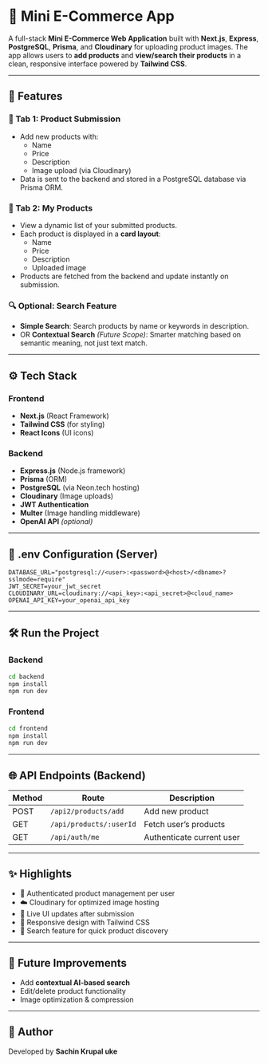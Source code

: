 
# 🛒 Mini E-Commerce App

A full-stack **Mini E-Commerce Web Application** built with **Next.js**, **Express**, **PostgreSQL**, **Prisma**, and **Cloudinary** for uploading product images. The app allows users to **add products** and **view/search their products** in a clean, responsive interface powered by **Tailwind CSS**.

---

## 🚀 Features

### 🔹 Tab 1: Product Submission

- Add new products with:
  - Name
  - Price
  - Description
  - Image upload (via Cloudinary)
- Data is sent to the backend and stored in a PostgreSQL database via Prisma ORM.

### 🔹 Tab 2: My Products

- View a dynamic list of your submitted products.
- Each product is displayed in a **card layout**:
  - Name
  - Price
  - Description
  - Uploaded image
- Products are fetched from the backend and update instantly on submission.

### 🔍 Optional: Search Feature

- **Simple Search**: Search products by name or keywords in description.
- OR **Contextual Search** *(Future Scope)*: Smarter matching based on semantic meaning, not just text match.

---

## ⚙️ Tech Stack

### Frontend
- **Next.js** (React Framework)
- **Tailwind CSS** (for styling)
- **React Icons** (UI icons)

### Backend
- **Express.js** (Node.js framework)
- **Prisma** (ORM)
- **PostgreSQL** (via Neon.tech hosting)
- **Cloudinary** (Image uploads)
- **JWT Authentication**
- **Multer** (Image handling middleware)
- **OpenAI API** *(optional)*

---



## 🧪 .env Configuration (Server)

```env
DATABASE_URL="postgresql://<user>:<password>@<host>/<dbname>?sslmode=require"
JWT_SECRET=your_jwt_secret
CLOUDINARY_URL=cloudinary://<api_key>:<api_secret>@<cloud_name>
OPENAI_API_KEY=your_openai_api_key
```

---

## 🛠️ Run the Project

### Backend
```bash
cd backend
npm install
npm run dev
```

### Frontend
```bash
cd frontend
npm install
npm run dev
```

---

## 🌐 API Endpoints (Backend)

| Method | Route | Description |
|--------|-------|-------------|
| POST   | `/api2/products/add` | Add new product |
| GET    | `/api/products/:userId` | Fetch user’s products |
| GET    | `/api/auth/me` | Authenticate current user |

---

## ✨ Highlights

- 🔐 Authenticated product management per user
- ☁️ Cloudinary for optimized image hosting
- 🔄 Live UI updates after submission
- 📱 Responsive design with Tailwind CSS
- 💬 Search feature for quick product discovery

---

## 🧠 Future Improvements

- Add **contextual AI-based search**
- Edit/delete product functionality
- Image optimization & compression

---

## 🙌 Author

Developed by **Sachin Krupal uke**
